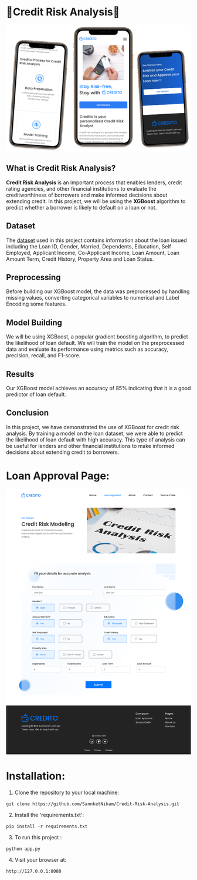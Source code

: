 # 🏦Credit Risk Analysis💸

<img src="./static/images/Home_page_mobile.png"/>

## What is Credit Risk Analysis?
**Credit Risk Analysis** is an important process that enables lenders, credit rating agencies, and other financial institutions to evaluate the creditworthiness of borrowers and make informed decisions about extending credit. In this project, we will be using the **XGBoost** algorithm to predict whether a borrower is likely to default on a loan or not.

## Dataset
The <a href="./Data/">dataset</a> used in this project contains information about the loan issued including the Loan ID, Gender, Married, Dependents, Education, Self Employed, Applicant Income, Co-Applicant Income, Loan Amount, Loan Amount Term, Credit History, Property Area and Loan Status.

## Preprocessing
Before building our XGBoost model, the data was preprocessed by handling missing values, converting categorical variables to numerical and Label Encoding some features.

## Model Building
We will be using XGBoost, a popular gradient boosting algorithm, to predict the likelihood of loan default. We will train the model on the preprocessed data and evaluate its performance using metrics such as accuracy, precision, recall, and F1-score.

## Results
Our XGBoost model achieves an accuracy of 85% indicating that it is a good predictor of loan default.

## Conclusion
In this project, we have demonstrated the use of XGBoost for credit risk analysis. By training a model on the loan dataset, we were able to predict the likelihood of loan default with high accuracy. This type of analysis can be useful for lenders and other financial institutions to make informed decisions about extending credit to borrowers.

# Loan Approval Page:
<img src="./static/images/Loan Approval.png"/>

# Installation:
1. Clone the repository to your local machine:
```
git clone https://github.com/SannketNikam/Credit-Risk-Analysis.git
```

2. Install the 'requirements.txt':
```
pip install -r requirements.txt
```

3. To run this project :
```
python app.py
```

4. Visit your browser at:
```
http://127.0.0.1:8080
```
